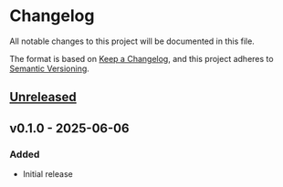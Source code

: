 # Changelog

All notable changes to this project will be documented in this file.

The format is based on [Keep a Changelog](https://keepachangelog.com/en/1.0.0/),
and this project adheres to [Semantic Versioning](https://semver.org/spec/v2.0.0.html).

## [Unreleased]

## v0.1.0 - 2025-06-06

### Added

- Initial release

[Unreleased]: https://github.com/wyzzarz/easy-pdf/compare/v0.1.0...HEAD
[0.1.0]: https://github.com/wyzzarz/easy-pdf/releases/tag/v0.1.0
